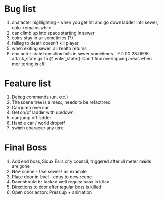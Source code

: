 # Bug list

1. character highlighting - when you get hit and go down ladder into sewer, color remains white
1. can climb up into space starting in sewer
1. coins stay in air sometimes (?)
1. falling to death doesn't kill player
1. when exiting sewer, all health returns
1. character state transition fails in sewer sometimes - E 0:00:28:0698   attack_state.gd:15 @ enter_state(): Can't find overlapping areas when monitoring is off.

# Feature list

1. Debug commands (un, etc.)
1. The scene tree is a mess, needs to be refactored
1. Can jump over car
1. Get on/of ladder with up/down
1. can jump off ladder
1. Handle car / world dropoff
1. switch character any time

# Final Boss

1. Add end boss, Sioux Falls city council, triggered after all meter maids are gone
1. New scene - Use sewer2 as example
1. Place door in level - entry to new scene
1. Door should be locked until regular boss is killed
1. Directions to door after regular boss is killed
1. Open door action: Press up + animation
